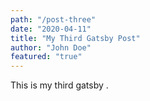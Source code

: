 ```yaml
---
path: "/post-three"
date: "2020-04-11"
title: "My Third Gatsby Post"
author: "John Doe"
featured: "true"
---
```


This is my third gatsby .